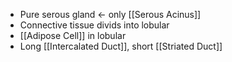 - Pure serous gland <- only [[Serous Acinus]]
- Connective tissue divids into lobular
- [[Adipose Cell]] in lobular
- Long [[Intercalated Duct]], short [[Striated Duct]]